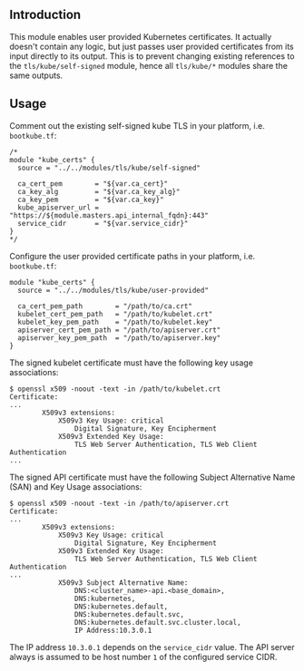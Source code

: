 ## Introduction

This module enables user provided Kubernetes certificates.
It actually doesn't contain any logic, but just passes user provided certificates from its input directly to its output.
This is to prevent changing existing references to the `tls/kube/self-signed` module, hence all `tls/kube/*` modules share
the same outputs.

## Usage

Comment out the existing self-signed kube TLS in your platform, i.e. `bootkube.tf`:
```
/*
module "kube_certs" {
  source = "../../modules/tls/kube/self-signed"

  ca_cert_pem        = "${var.ca_cert}"
  ca_key_alg         = "${var.ca_key_alg}"
  ca_key_pem         = "${var.ca_key}"
  kube_apiserver_url = "https://${module.masters.api_internal_fqdn}:443"
  service_cidr       = "${var.service_cidr}"
}
*/
```

Configure the user provided certificate paths in your platform, i.e. `bootkube.tf`:
```
module "kube_certs" {
  source = "../../modules/tls/kube/user-provided"

  ca_cert_pem_path        = "/path/to/ca.crt"
  kubelet_cert_pem_path   = "/path/to/kubelet.crt"
  kubelet_key_pem_path    = "/path/to/kubelet.key"
  apiserver_cert_pem_path = "/path/to/apiserver.crt"
  apiserver_key_pem_path  = "/path/to/apiserver.key"
}
```

The signed kubelet certificate must have the following key usage associations:
```
$ openssl x509 -noout -text -in /path/to/kubelet.crt
Certificate:
...
        X509v3 extensions:
            X509v3 Key Usage: critical
                Digital Signature, Key Encipherment
            X509v3 Extended Key Usage:
                TLS Web Server Authentication, TLS Web Client Authentication
...
```

The signed API certificate must have the following Subject Alternative Name (SAN) and Key Usage associations:
```
$ openssl x509 -noout -text -in /path/to/apiserver.crt
Certificate:
...
        X509v3 extensions:
            X509v3 Key Usage: critical
                Digital Signature, Key Encipherment
            X509v3 Extended Key Usage:
                TLS Web Server Authentication, TLS Web Client Authentication
...
            X509v3 Subject Alternative Name:
                DNS:<cluster_name>-api.<base_domain>,
                DNS:kubernetes,
                DNS:kubernetes.default,
                DNS:kubernetes.default.svc,
                DNS:kubernetes.default.svc.cluster.local,
                IP Address:10.3.0.1
```

The IP address `10.3.0.1` depends on the `service_cidr` value. The API server always is assumed to be host number `1` of the configured service CIDR.
